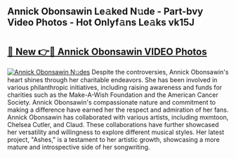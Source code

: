 ## Annick Obonsawin Le𝚊ked N𝚞de - Part-bvy Video Photos - Hot Onlyf𝚊ns Le𝚊ks vk15J

# <h2><a href="http://ab8526.deff.icu/?id=Annick+Obonsawin">🔗 New 👉🔴 Annick Obonsawin VIDEO Photos</a></h2>

[![Annick Obonsawin N𝚞des](https://i.imgur.com/rIISA9y.gif)](http://ab8526.deff.icu/?id=Annick+Obonsawin)
Despite the controversies, Annick Obonsawin's heart shines through her charitable endeavors. She has been involved in various philanthropic initiatives, including raising awareness and funds for charities such as the Make-A-Wish Foundation and the American Cancer Society. Annick Obonsawin's compassionate nature and commitment to making a difference have earned her the respect and admiration of her fans. Annick Obonsawin has collaborated with various artists, including mxmtoon, Chelsea Cutler, and Claud. These collaborations have further showcased her versatility and willingness to explore different musical styles. Her latest project, "Ashes," is a testament to her artistic growth, showcasing a more mature and introspective side of her songwriting.
